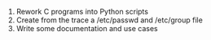 

1. Rework C programs into Python scripts
2. Create from the trace a /etc/passwd and /etc/group file
3. Write some documentation and use cases
